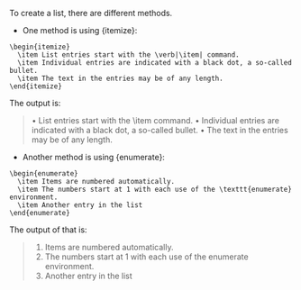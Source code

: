 To create a list, there are different methods. 

* One method is using {itemize}:
```
\begin{itemize}
  \item List entries start with the \verb|\item| command.
  \item Individual entries are indicated with a black dot, a so-called bullet.
  \item The text in the entries may be of any length.
\end{itemize}
```
The output is: 
> • List entries start with the \item command.
> • Individual entries are indicated with a black dot, a so-called bullet.
> • The text in the entries may be of any length.





* Another method is using {enumerate}:
```
\begin{enumerate}
  \item Items are numbered automatically.
  \item The numbers start at 1 with each use of the \texttt{enumerate} environment.
  \item Another entry in the list
\end{enumerate}
```

The output of that is:
> 1. Items are numbered automatically.
> 2. The numbers start at 1 with each use of the enumerate environment.
> 3. Another entry in the list
